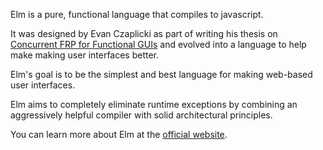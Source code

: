 Elm is a pure, functional language that compiles to javascript.

It was designed by Evan Czaplicki as part of writing his thesis on [Concurrent FRP for Functional GUIs](http://elm-lang.org/papers/concurrent-frp.pdf) and evolved into a language to help make making user interfaces better.

Elm's goal is to be the simplest and best language for making web-based user interfaces.

Elm aims to completely eliminate runtime exceptions by combining an aggressively helpful compiler with solid architectural principles.

You can learn more about Elm at the [official website](http://elm-lang.org/).
